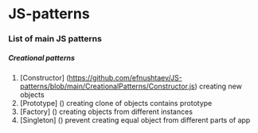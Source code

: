 # JS-patterns
### List of main JS patterns
##### Creational patterns
1. [Constructor] (https://github.com/efnushtaev/JS-patterns/blob/main/CreationalPatterns/Constructor.js) creating new objects
2. [Prototype] () creating clone of objects contains prototype
3. [Factory] () creating objects from different instances
4. [Singleton] () prevent creating equal object from different parts of app
